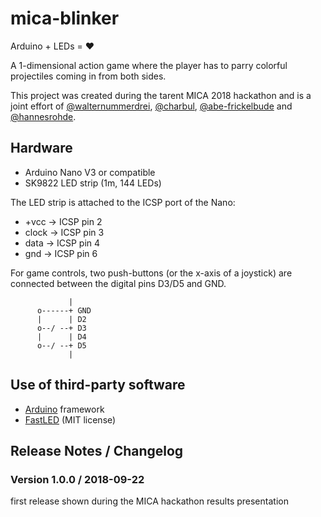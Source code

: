 # mica-blinker

Arduino + LEDs = ❤️

A 1-dimensional action game where the player has to parry colorful projectiles coming in from both sides.

This project was created during the tarent MICA 2018 hackathon and is a joint effort of [@walternummerdrei](https://github.com/walternummerdrei), [@charbul](https://github.com/charbul), [@abe-frickelbude](https://github.com/abe-frickelbude) and [@hannesrohde](https://github.com/hannesrohde).

## Hardware

- Arduino Nano V3 or compatible
- SK9822 LED strip (1m, 144 LEDs)

The LED strip is attached to the ICSP port of the Nano:

- +vcc  -> ICSP pin 2
- clock -> ICSP pin 3
- data  -> ICSP pin 4
- gnd   -> ICSP pin 6

For game controls, two push-buttons (or the x-axis of a joystick) are connected between the digital pins D3/D5 and GND.

```
             |
      o------+ GND
      |      | D2
      o--/ --+ D3
      |      | D4
      o--/ --+ D5
             |

```

## Use of third-party software

- [Arduino](https://www.arduino.cc/) framework
- [FastLED](https://github.com/FastLED/FastLED) (MIT license)

## Release Notes / Changelog

### Version 1.0.0 / 2018-09-22
  
first release shown during the MICA hackathon results presentation
